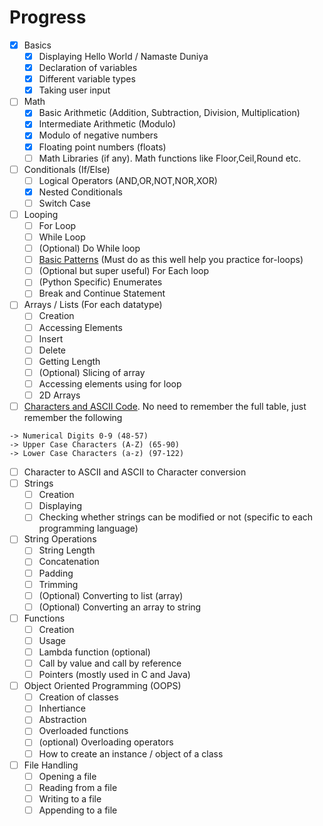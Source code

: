 # Progress

- [x] Basics
  - [x] Displaying Hello World / Namaste Duniya
  - [x] Declaration of variables
  - [x] Different variable types
  - [x] Taking user input
- [ ] Math
  - [x] Basic Arithmetic (Addition, Subtraction, Division, Multiplication)
  - [x] Intermediate Arithmetic (Modulo)
  - [x] Modulo of negative numbers
  - [x] Floating point numbers (floats)
  - [ ] Math Libraries (if any). Math functions like Floor,Ceil,Round etc.
- [ ] Conditionals (If/Else)
  - [ ] Logical Operators (AND,OR,NOT,NOR,XOR)
  - [x] Nested Conditionals
  - [ ] Switch Case
- [ ] Looping
  - [ ] For Loop
  - [ ] While Loop
  - [ ] (Optional) Do While loop
  - [ ] [Basic Patterns](https://www.tutorjoes.in/c_programming_tutorial/for_loop_pattern_examples) (Must do as this well help you practice for-loops)
  - [ ] (Optional but super useful) For Each loop
  - [ ] (Python Specific) Enumerates
  - [ ] Break and Continue Statement
- [ ] Arrays / Lists (For each datatype)
  - [ ] Creation
  - [ ] Accessing Elements
  - [ ] Insert
  - [ ] Delete
  - [ ] Getting Length
  - [ ] (Optional) Slicing of array
  - [ ] Accessing elements using for loop
  - [ ] 2D Arrays
- [ ] [Characters and ASCII Code](https://www.ascii-code.com/). No need to remember the full table, just remember the following

```
-> Numerical Digits 0-9 (48-57)
-> Upper Case Characters (A-Z) (65-90)
-> Lower Case Characters (a-z) (97-122)
```

- [ ] Character to ASCII and ASCII to Character conversion
- [ ] Strings
  - [ ] Creation
  - [ ] Displaying
  - [ ] Checking whether strings can be modified or not (specific to each programming language)
- [ ] String Operations
  - [ ] String Length
  - [ ] Concatenation
  - [ ] Padding
  - [ ] Trimming
  - [ ] (Optional) Converting to list (array)
  - [ ] (Optional) Converting an array to string
- [ ] Functions
  - [ ] Creation
  - [ ] Usage
  - [ ] Lambda function (optional)
  - [ ] Call by value and call by reference
  - [ ] Pointers (mostly used in C and Java)
- [ ] Object Oriented Programming (OOPS)
  - [ ] Creation of classes
  - [ ] Inhertiance
  - [ ] Abstraction
  - [ ] Overloaded functions
  - [ ] (optional) Overloading operators
  - [ ] How to create an instance / object of a class
- [ ] File Handling
  - [ ] Opening a file
  - [ ] Reading from a file
  - [ ] Writing to a file
  - [ ] Appending to a file
